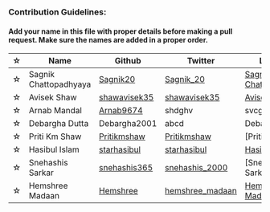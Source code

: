 ### Contribution Guidelines:

#### Add your name in this file with proper details before making a pull request. Make sure the names are added in a proper order.


| ☆ | Name | Github | Twitter | LinkedIn |
| --- | --- | --- | --- | --- |
| ☆ | Sagnik Chattopadhyaya | [Sagnik20](https://github.com/sagnik20/) | [Sagnik_20](https://twitter.com/sagnik_20) | [Sagnik Chattopadhyaya](https://www.linkedin.com/in/sagnik-chattopadhyaya/) |
| ☆ | Avisek Shaw | [shawavisek35](https://github.com/shawavisek35/) | [shawavisek35](https://twitter.com/AvisekShaw5) | [Avisek Shaw](https://www.linkedin.com/in/avisek-shaw-78136b196/) |
| ☆ | Arnab Mandal | [Arnab9674](https://github.com/Arnab9674/) | shdghv | svcgv |
| ☆ | Debargha Dutta| Debargha2001| abcd | Debargha Dutta |
| ☆ | Priti Km Shaw | [Pritikmshaw](https://github.com/pritikmshaw/) | [Pritikmshaw](https://twitter.com/Prityshaw2) | [Priti Shaw]
| ☆ | Hasibul Islam | [starhasibul](https://github.com/starhasibul/) | [starhasibul](https://twitter.com/starhasibul) | [Hasibul Islam](http://linkedin.com/in/hasibul-islam-2aa623196) |
| ☆ | Snehashis Sarkar | [snehashis365](https://github.com/snehashis365/) | [snehashis_2000](https://twitter.com/snehashis_2000) | [Snehashis Sarkar]
| ☆ | Hemshree Madaan | [Hemshree](https://github.com/Hemshree/) | [hemshree_madaan](https://twitter.com/hemshree_madaan) | [Hemshree Madaan](https://www.linkedin.com/in/hemshree-madaan/) |
